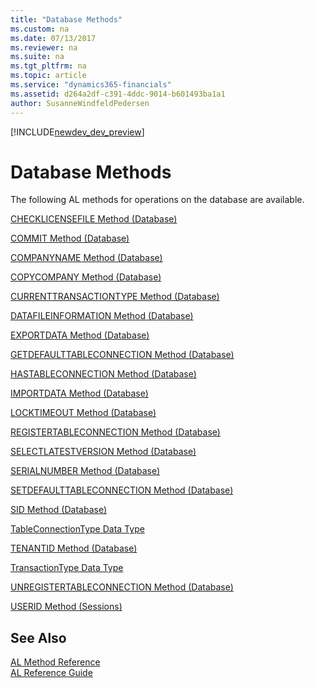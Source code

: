 ```yaml
---
title: "Database Methods"
ms.custom: na
ms.date: 07/13/2017
ms.reviewer: na
ms.suite: na
ms.tgt_pltfrm: na
ms.topic: article
ms.service: "dynamics365-financials"
ms.assetid: d264a2df-c391-4ddc-9014-b601493ba1a1
author: SusanneWindfeldPedersen
---
```


[!INCLUDE[newdev_dev_preview](../includes/newdev_dev_preview.md)]

# Database Methods
The following AL methods for operations on the database are available.

[CHECKLICENSEFILE Method \(Database\)](devenv-CHECKLICENSEFILE-Method-Database.md)  

[COMMIT Method \(Database\)](devenv-COMMIT-Method-Database.md)  

[COMPANYNAME Method \(Database\)](devenv-COMPANYNAME-Method-Database.md)  

[COPYCOMPANY Method \(Database\)](devenv-COPYCOMPANY-Method-Database.md)  

[CURRENTTRANSACTIONTYPE Method \(Database\)](devenv-CURRENTTRANSACTIONTYPE-Method-Database.md)  

[DATAFILEINFORMATION Method \(Database\)](devenv-DATAFILEINFORMATION-Method-Database.md)  

[EXPORTDATA Method \(Database\)](devenv-EXPORTDATA-Method-Database.md)  

[GETDEFAULTTABLECONNECTION Method \(Database\)](devenv-GETDEFAULTTABLECONNECTION-Method-Database.md)  

[HASTABLECONNECTION Method \(Database\)](devenv-HASTABLECONNECTION-Method-Database.md)  

[IMPORTDATA Method \(Database\)](devenv-IMPORTDATA-Method-Database.md)  

[LOCKTIMEOUT Method \(Database\)](devenv-LOCKTIMEOUT-Method-Database.md)  

[REGISTERTABLECONNECTION Method \(Database\)](devenv-REGISTERTABLECONNECTION-Method-Database.md)  

[SELECTLATESTVERSION Method \(Database\)](devenv-SELECTLATESTVERSION-Method-Database.md)  

[SERIALNUMBER Method \(Database\)](devenv-SERIALNUMBER-Method-Database.md)  

[SETDEFAULTTABLECONNECTION Method \(Database\)](devenv-SETDEFAULTTABLECONNECTION-Method-Database.md)  

[SID Method \(Database\)](devenv-SID-Method-Database.md)  

[TableConnectionType Data Type](../datatypes/devenv-TableConnectionType-Data-Type.md)  

[TENANTID Method \(Database\)](devenv-TENANTID-Method-Database.md)  

[TransactionType Data Type](../datatypes/devenv-TransactionType-Data-Type.md)  

[UNREGISTERTABLECONNECTION Method \(Database\)](devenv-UNREGISTERTABLECONNECTION-Method-Database.md)  

[USERID Method \(Sessions\)](devenv-USERID-Method-Sessions.md)  

## See Also  
 [AL Method Reference](devenv-al-method-reference.md)   
 [AL Reference Guide](../devenv-al-reference-guide.md)   
 <!--Links [Development](devenv-Development.md) -->
